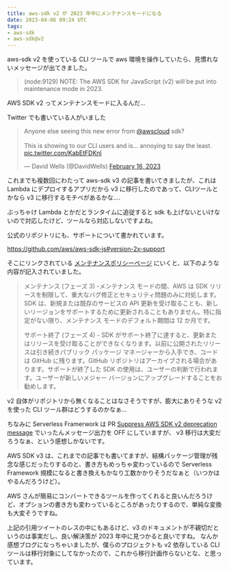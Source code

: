 ```yaml
---
title: aws-sdk v2 が 2023 年中にメンテナンスモードになる
date: 2023-04-06 09:24 UTC
tags: 
- aws-sdk
- aws-sdk@v2
---
```


aws-sdk v2 を使っている CLI ツールで aws 環境を操作していたら、見慣れないメッセージが出てきました。

> (node:9129) NOTE: The AWS SDK for JavaScript (v2) will be put into maintenance mode in 2023.

AWS SDK v2 ってメンテナンスモードに入るんだ...

Twitter でも書いている人がいました

<blockquote class="twitter-tweet"><p lang="en" dir="ltr">Anyone else seeing this new error from <a href="https://twitter.com/awscloud?ref_src=twsrc%5Etfw">@awscloud</a> sdk? <br><br>This is showing to our CLI users and is... annoying to say the least. <a href="https://t.co/KabEtFDKnl">pic.twitter.com/KabEtFDKnl</a></p>&mdash; David Wells (@DavidWells) <a href="https://twitter.com/DavidWells/status/1626321488742862848?ref_src=twsrc%5Etfw">February 16, 2023</a></blockquote> <script async src="https://platform.twitter.com/widgets.js" charset="utf-8"></script>

これまでも複数回にわたって aws-sdk v3 の記事を書いてきましたが、これは Lambda にデプロイするアプリだから v3 に移行したのであって、CLIツールとかなら v3 に移行するモチベがあるかな....

ぶっちゃけ Lambda とかだとランタイムに追従すると sdk も上げないといけないので対応したけど、ツールなら対応しないですよね。

公式のリポジトリにも、サポートについて書かれています。

https://github.com/aws/aws-sdk-js#version-2x-support

そこにリンクされている [メンテナンスポリシーページ](https://docs.aws.amazon.com/sdkref/latest/guide/maint-policy.html) にいくと、以下のような内容が記入されていました。

> メンテナンス (フェーズ 3) -メンテナンス モードの間、AWS は SDK リリースを制限して、重大なバグ修正とセキュリティ問題のみに対処します。SDK は、新規または既存のサービスの API 更新を受け取ることも、新しいリージョンをサポートするために更新されることもありません。特に指定がない限り、メンテナンス モードのデフォルト期間は 12 か月です。
> 
> サポート終了 (フェーズ 4) - SDK がサポート終了に達すると、更新またはリリースを受け取ることができなくなります。以前に公開されたリリースは引き続きパブリック パッケージ マネージャーから入手でき、コードは GitHub に残ります。GitHub リポジトリはアーカイブされる場合があります。サポートが終了した SDK の使用は、ユーザーの判断で行われます。ユーザーが新しいメジャー バージョンにアップグレードすることをお勧めします。

v2 自体がリポジトリから無くなることはなさそうですが、膨大にありそうな v2 を使った CLI ツール群はどうするのかなぁ...

ちなみに Serverless Framerwork は PR [Suppress AWS SDK v2 deprecation message](https://github.com/serverless/serverless/pull/11769) でいったんメッセージ出力を OFF にしていますが、 v3 移行は大変だろうなぁ、という感想しかないです。

AWS SDK v3 は、これまでの記事でも書いてますが、結構パッケージ管理が残念な感じだったりするのと、書き方もめっちゃ変わっているので Serverless Framework 規模になると書き換えもかなり工数かかりそうだなぁと（いつかはやるんだろうけど）。

AWS さんが簡易にコンバートできるツールを作ってくれると良いんだろうけど、オプションの書き方も変わっているところがあったりするので、単純な変換も大変そうですね。

上記の引用ツイートのレスの中にもあるけど、v3 のドキュメントが不親切だというのは事実だし、良い解決策が 2023 年中に見つかると良いですね。
なんか感想ブログになっちゃいましたが、僕らのプロジェクトも v2 依存している CLI ツールは移行対象にしてなかったので、これから移行計画作らないとな、と思っています。
